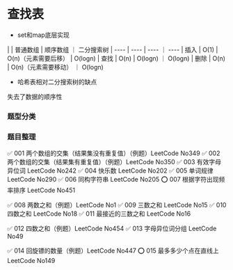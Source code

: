 # 查找表

* set和map底层实现

|     | 普通数组  | 顺序数组 ｜ 二分搜索树
|  ----  | ----  | ---- ｜ ----
| 插入  | O(1) | O(n)（元素需要后移） | O(logn)
| 查找  | O(n) | O(logn) ｜ O(logn)
| 删除  | O(n) | O(n)（元素需要移动） ｜ O(logn)

* 哈希表相对二分搜索树的缺点

失去了数据的顺序性


### 题型分类


### 题目整理

✅ 001 两个数组的交集（结果集没有重复值）（例题）LeetCode No349
✅ 002 两个数组的交集（结果集有重复值）（例题）LeetCode No350
✅ 003 有效字母异位词 LeetCode No242
✅ 004 快乐数 LeetCode No202
✅️ 005 单词规律 LeetCode No290
✅ 006 同构字符串 LeetCode No205
⭕️ 007 根据字符出现频率排序 LeetCode No451

✅ 008 两数之和（例题）LeetCode No1
✅ 009 三数之和 LeetCode No15
✅️ 010 四数之和 LeetCode No18
✅ 011 最接近的三数之和 LeetCode No16

✅ 012 四数之和（例题）LeetCode No454
✅️ 013 字母异位词分组 LeetCode No49

✅ 014 回旋镖的数量（例题）LeetCode No447
⭕️ 015 最多多少个点在直线上 LeetCode No149
